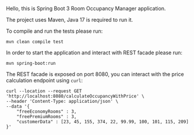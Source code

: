 Hello, this is Spring Boot 3 Room Occupancy Manager application.

The project uses Maven, Java 17 is required to run it.

To compile and run the tests please run:

```shell
mvn clean compile test
```

In order to start the application and interact with REST facade please run:

```shell
mvn spring-boot:run
```

The REST facade is exposed on port 8080, you can interact with the price calculation endpoint using `curl`:

```shell
curl --location --request GET 'http://localhost:8080/calculateOccupancyWithPrice' \
--header 'Content-Type: application/json' \
--data '{
    "freeEconomyRooms" : 3,
    "freePremiumRooms" : 3,
    "customerData" : [23, 45, 155, 374, 22, 99.99, 100, 101, 115, 209]
}'
```